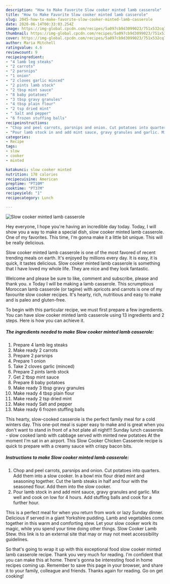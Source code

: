 ```yaml
---
description: "How to Make Favorite Slow cooker minted lamb casserole"
title: "How to Make Favorite Slow cooker minted lamb casserole"
slug: 2045-how-to-make-favorite-slow-cooker-minted-lamb-casserole
date: 2020-06-14T00:33:03.254Z
image: https://img-global.cpcdn.com/recipes/5a097cb9d3099023/751x532cq70/slow-cooker-minted-lamb-casserole-recipe-main-photo.jpg
thumbnail: https://img-global.cpcdn.com/recipes/5a097cb9d3099023/751x532cq70/slow-cooker-minted-lamb-casserole-recipe-main-photo.jpg
cover: https://img-global.cpcdn.com/recipes/5a097cb9d3099023/751x532cq70/slow-cooker-minted-lamb-casserole-recipe-main-photo.jpg
author: Maria Mitchell
ratingvalue: 4.6
reviewcount: 9
recipeingredient:
- "4 lamb leg steaks"
- "2 carrots"
- "2 parsnips"
- "1 onion"
- "2 cloves garlic minced"
- "2 pints lamb stock"
- "2 tbsp mint sauce"
- "8 baby potatoes"
- "3 tbsp gravy granules"
- "4 tbsp plain flour"
- "2 tsp dried mint"
- " Salt and pepper"
- "6 frozen stuffing balls"
recipeinstructions:
- "Chop and peel carrots, parsnips and onion. Cut potatoes into quarters. Add them into a slow cooker. In a bowl mix flour dried mint and seasoning together. Cut the lamb steaks in half and four with the seasoned flour. Add them into the slow cooker."
- "Pour lamb stock in and add mint sauce, gravy granules and garlic. Mix well and cook on low for 4 hours. Add stuffing balls and cook for a further hour."
categories:
- Recipe
tags:
- slow
- cooker
- minted

katakunci: slow cooker minted 
nutrition: 178 calories
recipecuisine: American
preptime: "PT10M"
cooktime: "PT37M"
recipeyield: "1"
recipecategory: Lunch

---
```



![Slow cooker minted lamb casserole](https://img-global.cpcdn.com/recipes/5a097cb9d3099023/751x532cq70/slow-cooker-minted-lamb-casserole-recipe-main-photo.jpg)

Hey everyone, I hope you're having an incredible day today. Today, I will show you a way to make a special dish, slow cooker minted lamb casserole. One of my favorites. This time, I'm gonna make it a little bit unique. This will be really delicious.

Slow cooker minted lamb casserole is one of the most favored of recent trending meals on earth. It's enjoyed by millions every day. It is easy, it is quick, it tastes delicious. Slow cooker minted lamb casserole is something that I have loved my whole life. They are nice and they look fantastic.

Welcome and please be sure to like, comment and subscribe, please and thank you. x Today I will be making a lamb casserole. This scrumptious Moroccan lamb casserole (or tagine) with apricots and carrots is one of my favourite slow cooker recipes. It&#39;s hearty, rich, nutritious and easy to make and is paleo and gluten-free.


To begin with this particular recipe, we must first prepare a few ingredients. You can have slow cooker minted lamb casserole using 13 ingredients and 2 steps. Here is how you can achieve it.

<!--inarticleads1-->

##### The ingredients needed to make Slow cooker minted lamb casserole:

1. Prepare 4 lamb leg steaks
1. Make ready 2 carrots
1. Prepare 2 parsnips
1. Prepare 1 onion
1. Take 2 cloves garlic (minced)
1. Prepare 2 pints lamb stock
1. Get 2 tbsp mint sauce
1. Prepare 8 baby potatoes
1. Make ready 3 tbsp gravy granules
1. Make ready 4 tbsp plain flour
1. Make ready 2 tsp dried mint
1. Make ready  Salt and pepper
1. Make ready 6 frozen stuffing balls


This hearty, slow-cooked casserole is the perfect family meal for a cold winters day. This one-pot meal is super easy to make and is great when you don&#39;t want to stand in front of a hot plate all night!!! Sunday lunch casserole - slow cooked lamb with cabbage served with minted new potatoes At the moment I&#39;m sat in an airport. This Slow Cooker Chicken Casserole recipe is quick to prepare with a creamy sauce with crispy bacon bits. 

<!--inarticleads2-->

##### Instructions to make Slow cooker minted lamb casserole:

1. Chop and peel carrots, parsnips and onion. Cut potatoes into quarters. Add them into a slow cooker. In a bowl mix flour dried mint and seasoning together. Cut the lamb steaks in half and four with the seasoned flour. Add them into the slow cooker.
1. Pour lamb stock in and add mint sauce, gravy granules and garlic. Mix well and cook on low for 4 hours. Add stuffing balls and cook for a further hour.


This is a perfect meal for when you return from work or lazy Sunday dinner. Delicious if served in a giant Yorkshire pudding. Lamb and vegetables come together in this warm and comforting stew. Let your slow cooker work its magic, while you spend your time doing other things. Slow Cooker Lamb Stew. this link is to an external site that may or may not meet accessibility guidelines. 

So that's going to wrap it up with this exceptional food slow cooker minted lamb casserole recipe. Thank you very much for reading. I'm confident that you can make this at home. There's gonna be interesting food in home recipes coming up. Remember to save this page in your browser, and share it to your family, colleague and friends. Thanks again for reading. Go on get cooking!
